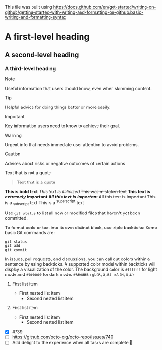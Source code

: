 This file was built using https://docs.github.com/en/get-started/writing-on-github/getting-started-with-writing-and-formatting-on-github/basic-writing-and-formatting-syntax

# A first-level heading
## A second-level heading
### A third-level heading

> [!NOTE]
> Useful information that users should know, even when skimming content.

> [!TIP]
> Helpful advice for doing things better or more easily.

> [!IMPORTANT]
> Key information users need to know to achieve their goal.

> [!WARNING]
> Urgent info that needs immediate user attention to avoid problems.

> [!CAUTION]
> Advises about risks or negative outcomes of certain actions

Text that is not a quote
> Text that is a quote

**This is bold text**
_This text is italicized_
~~This was mistaken text~~
**This text is _extremely_ important**
***All this text is important***	All this text is important
This is a <sub>subscript</sub> text
This is a <sup>superscript</sup> text

Use `git status` to list all new or modified files that haven't yet been committed.

To format code or text into its own distinct block, use triple backticks:
Some basic Git commands are:
```
git status
git add
git commit
```

In issues, pull requests, and discussions, you can call out colors within a sentence by using backticks. 
A supported color model within backticks will display a visualization of the color.
The background color is `#ffffff` for light mode and `#000000` for dark mode.
`#RRGGBB`
`rgb(R,G,B)`
`hsl(H,S,L)`

1. First list item
   - First nested list item
     - Second nested list item
    
100. First list item
       - First nested list item
         - Second nested list item
        
- [x] #739
- [ ] https://github.com/octo-org/octo-repo/issues/740
- [ ] Add delight to the experience when all tasks are complete :tada:
